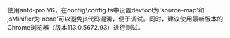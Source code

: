 使用antd-pro V6，在config\config.ts中设置devtool为'source-map'和jsMinifier为'none'可以避免js代码混淆，便于调试。同时，建议使用最新版本的Chrome浏览器（版本113.0.5672.93）进行测试。
